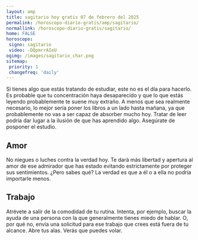 ```yaml
---
layout: amp
title: sagitario hoy gratis 07 de febrero del 2025 
permalink: /horoscopo-diario-gratis/amp/sagitario/
normallink: /horoscopo-diario-gratis/sagitario/
home: FALSE
horoscopo:
 signo: sagitario
 video: -DQpmrrAIeU
ogimg: /images/sagitario_char.png
sitemap:
 priority: 1
 changefreq: 'daily'
---
```



Si tienes algo que estás tratando de estudiar, este no es el día para hacerlo. Es probable que tu concentración haya desaparecido y que lo que estás leyendo probablemente te suene muy extraño. A menos que sea realmente necesario, lo mejor sería poner los libros a un lado hasta mañana, ya que probablemente no vas a ser capaz de absorber mucho hoy. Tratar de leer podría dar lugar a la ilusión de que has aprendido algo. Asegúrate de posponer el estudio.

## Amor

No niegues o luches contra la verdad hoy. Te dará más libertad y apertura al amor de ese admirador que has estado evitando estrictamente por proteger sus sentimientos. ¿Pero sabes qué? La verdad es que a él o a ella no podría importarle menos.

## Trabajo

Atrévete a salir de la comodidad de tu rutina. Intenta, por ejemplo, buscar la ayuda de una persona con la que generalmente tienes miedo de hablar. O, por qué no, envía una solicitud para ese trabajo que crees está fuera de tu alcance. Abre tus alas. Verás que puedes volar.